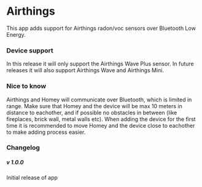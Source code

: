 # Airthings
This app adds support for Airthings radon/voc sensors over Bluetooth Low Energy.

### Device support
In this release it will only support the Airthings Wave Plus sensor. In future releases it will also support Airthings Wave and Airthings Mini.

### Nice to know
Airthings and Homey will communicate over Bluetooth, which is limited in range. Make sure that Homey and the device will be max 10 meters in distance to eachother, and if possible no obstacles in between (like fireplaces, brick wall, metal walls etc). When adding the device for the first time it is recommended to move Homey and the device close to eachother to make adding process easier.

### Changelog
##### v 1.0.0
Initial release of app